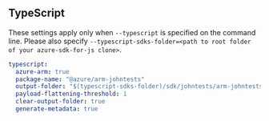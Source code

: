 ## TypeScript

These settings apply only when `--typescript` is specified on the command line.
Please also specify `--typescript-sdks-folder=<path to root folder of your azure-sdk-for-js clone>`.

``` yaml $(typescript)
typescript:
  azure-arm: true
  package-name: "@azure/arm-johntests"
  output-folder: "$(typescript-sdks-folder)/sdk/johntests/arm-johntests"
  payload-flattening-threshold: 1
  clear-output-folder: true
  generate-metadata: true
```
